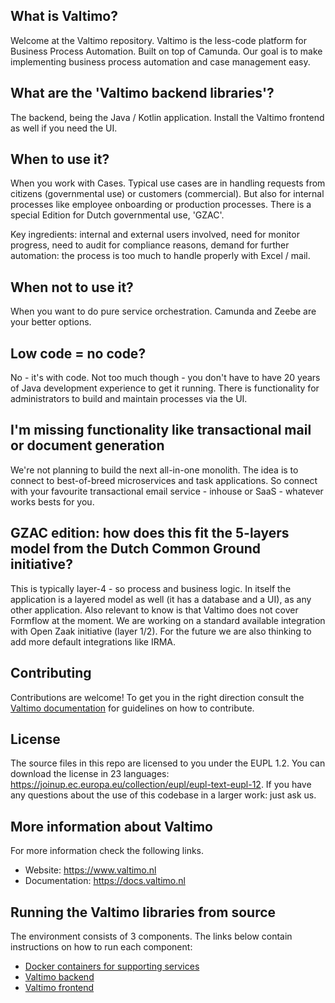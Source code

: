 
## What is Valtimo?
Welcome at the Valtimo repository. Valtimo is the less-code platform for Business Process Automation. Built on top of Camunda. Our goal is to make implementing business process automation and case management easy.

## What are the 'Valtimo backend libraries'?
The backend, being the Java / Kotlin application. Install the Valtimo frontend as well if you need the UI.

## When to use it?
When you work with Cases. Typical use cases are in handling requests from citizens (governmental use) or customers (commercial). But also for internal processes like employee onboarding or production processes. There is a special Edition for Dutch governmental use, 'GZAC'. 

Key ingredients: internal and external users involved, need for monitor progress, need to audit for compliance reasons, demand for further automation: the process is too much to handle properly with Excel / mail.

## When not to use it?
When you want to do pure service orchestration. Camunda and Zeebe are your better options.

## Low code = no code?
No - it's with code. Not too much though - you don't have to have 20 years of Java development experience to get it running. There is functionality for administrators to build and maintain processes via the UI.

## I'm missing functionality like transactional mail or document generation
We're not planning to build the next all-in-one monolith. The idea is to connect to best-of-breed microservices and task applications. So connect with your favourite transactional email service - inhouse or SaaS - whatever works bests for you.

## GZAC edition: how does this fit the 5-layers model from the Dutch Common Ground initiative?
This is typically layer-4 - so process and business logic. In itself the application is a layered model as well (it has a database and a UI), as any other application. Also relevant to know is that Valtimo does not cover Formflow at the moment. We are working on a standard available integration with Open Zaak initiative (layer 1/2). For the future we are also thinking to add more default integrations like IRMA.

## Contributing
Contributions are welcome! To get you in the right direction consult the [Valtimo documentation](https://docs.valtimo.nl/readme/contributing) for guidelines on how to contribute.

## License
The source files in this repo are licensed to you under the EUPL 1.2. You can download the license in 23 languages: https://joinup.ec.europa.eu/collection/eupl/eupl-text-eupl-12. If you have any questions about the use of this codebase in a larger work: just ask us.

## More information about Valtimo
For more information check the following links.
- Website: https://www.valtimo.nl
- Documentation: https://docs.valtimo.nl

## Running the Valtimo libraries from source

The environment consists of 3 components. The links below contain instructions on how to run each component:

* [Docker containers for supporting services](app/gzac/README.md#start-docker-containers-for-supporting-services)
* [Valtimo backend](app/gzac/README.md#run-spring-boot-application)
* [Valtimo frontend](https://github.com/valtimo-platform/valtimo-frontend-template/blob/main/README.md)

